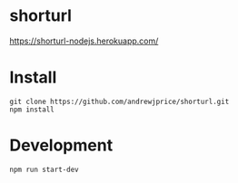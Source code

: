 # shorturl

https://shorturl-nodejs.herokuapp.com/

# Install

```
git clone https://github.com/andrewjprice/shorturl.git
npm install
```

# Development

```
npm run start-dev
```
